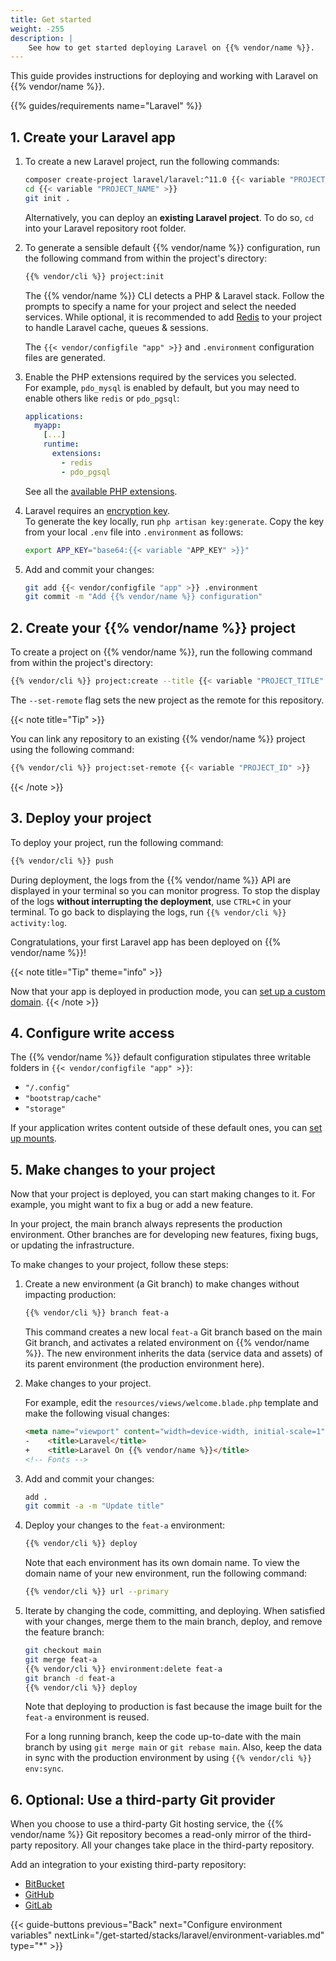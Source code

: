 ```yaml
---
title: Get started
weight: -255
description: |
    See how to get started deploying Laravel on {{% vendor/name %}}.
---
```


This guide provides instructions for deploying and working with Laravel on {{% vendor/name %}}.

{{% guides/requirements name="Laravel" %}}

## 1. Create your Laravel app

1. To create a new Laravel project, run the following commands:

   ```bash {location="Terminal"}
   composer create-project laravel/laravel:^11.0 {{< variable "PROJECT_NAME" >}}
   cd {{< variable "PROJECT_NAME" >}}
   git init .
   ```

   Alternatively, you can deploy an **existing Laravel project**. To do so, `cd` into your Laravel repository root folder.

2. To generate a sensible default {{% vendor/name %}} configuration,
   run the following command from within the project's directory:

   ```bash {location="Terminal"}
   {{% vendor/cli %}} project:init
   ```

   The {{% vendor/name %}} CLI detects a PHP & Laravel stack.
   Follow the prompts to specify a name for your project and select the needed services.
   While optional, it is recommended to add [Redis](/add-services/redis.md) to your project to handle Laravel cache, queues & sessions.

   The `{{< vendor/configfile "app" >}}` and `.environment` configuration files are generated.

3. Enable the PHP extensions required by the services you selected.</br>
   For example, `pdo_mysql` is enabled by default, but you may need to enable others like `redis` or `pdo_pgsql`:

   ```yaml {configFile="app"}
   applications:
     myapp:
       [...]
       runtime:
         extensions:
           - redis
           - pdo_pgsql
   ```
   See all the [available PHP extensions](/languages/php/extensions.html).

3. Laravel requires an [encryption key](https://laravel.com/docs/master/encryption#gracefully-rotating-encryption-keys).</br>
   To generate the key locally, run `php artisan key:generate`.
   Copy the key from your local `.env` file into `.environment` as follows:

   ```bash  {configFile="env"}
   export APP_KEY="base64:{{< variable "APP_KEY" >}}"
   ```

4. Add and commit your changes:

   ```bash {location="Terminal"}
   git add {{< vendor/configfile "app" >}} .environment
   git commit -m "Add {{% vendor/name %}} configuration"
   ```

## 2. Create your {{% vendor/name %}} project

To create a project on {{% vendor/name %}}, run the following command from within the project's directory:

```bash {location="Terminal"}
{{% vendor/cli %}} project:create --title {{< variable "PROJECT_TITLE" >}} --set-remote
```

The `--set-remote` flag sets the new project as the remote for this repository.

{{< note title="Tip" >}}

You can link any repository to an existing {{% vendor/name %}} project using the following command:

```bash {location="Terminal"}
{{% vendor/cli %}} project:set-remote {{< variable "PROJECT_ID" >}}
```

{{< /note >}}

## 3. Deploy your project

To deploy your project, run the following command:

```bash {location="Terminal"}
{{% vendor/cli %}} push
```

During deployment, the logs from the {{% vendor/name %}} API are displayed in your terminal so you can monitor progress.
To stop the display of the logs **without interrupting the deployment**,
use `CTRL+C` in your terminal.
To go back to displaying the logs, run `{{% vendor/cli %}} activity:log`.

Congratulations, your first Laravel app has been deployed on {{% vendor/name %}}!

{{< note title="Tip" theme="info" >}}

Now that your app is deployed in production mode,
you can [set up a custom domain](/domains/steps/_index.md).
{{< /note >}}

## 4. Configure write access

The {{% vendor/name %}} default configuration stipulates three writable folders in `{{< vendor/configfile "app" >}}`:

- `"/.config"`
- `"bootstrap/cache"`
- `"storage"`

If your application writes content outside of these default ones,
you can [set up mounts](/create-apps/app-reference/single-runtime-image.md#mounts).

## 5. Make changes to your project

Now that your project is deployed, you can start making changes to it.
For example, you might want to fix a bug or add a new feature.

In your project, the main branch always represents the production environment.
Other branches are for developing new features, fixing bugs, or updating the infrastructure.

To make changes to your project, follow these steps:

1. Create a new environment (a Git branch) to make changes without impacting production:

   ```bash {location="Terminal"}
   {{% vendor/cli %}} branch feat-a
   ```

   This command creates a new local `feat-a` Git branch based on the main Git branch,
   and activates a related environment on {{% vendor/name %}}.
   The new environment inherits the data (service data and assets) of its parent environment (the production environment here).

2. Make changes to your project.

   For example, edit the `resources/views/welcome.blade.php` template and make the following visual changes:

   ```html {location="resources/views/welcome.blade.php", no-copy="true"}
   <meta name="viewport" content="width=device-width, initial-scale=1">
   -    <title>Laravel</title>
   +    <title>Laravel On {{% vendor/name %}}</title>
   <!-- Fonts -->
   ```

3. Add and commit your changes:

   ```bash {location="Terminal"}
   add .
   git commit -a -m "Update title"
   ```

4. Deploy your changes to the `feat-a` environment:

   ```bash {location="Terminal"}
   {{% vendor/cli %}} deploy
   ```

   Note that each environment has its own domain name.
   To view the domain name of your new environment, run the following command:

   ```bash {location="Terminal"}
   {{% vendor/cli %}} url --primary
   ```

5. Iterate by changing the code, committing, and deploying.
   When satisfied with your changes, merge them to the main branch, deploy,
   and remove the feature branch:

   ```bash {location="Terminal"}
   git checkout main
   git merge feat-a
   {{% vendor/cli %}} environment:delete feat-a
   git branch -d feat-a
   {{% vendor/cli %}} deploy
   ```

   Note that deploying to production is fast because the image built for the `feat-a` environment is reused.

   For a long running branch, keep the code up-to-date with the main branch by using `git merge main` or `git rebase main`.
   Also, keep the data in sync with the production environment by using `{{% vendor/cli %}} env:sync`.

## 6. Optional: Use a third-party Git provider

When you choose to use a third-party Git hosting service,
the {{% vendor/name %}} Git repository becomes a read-only mirror of the third-party repository.
All your changes take place in the third-party repository.

Add an integration to your existing third-party repository:

- [BitBucket](/integrations/source/bitbucket.md)
- [GitHub](/integrations/source/github.md)
- [GitLab](/integrations/source/gitlab.md)

{{< guide-buttons previous="Back" next="Configure environment variables" nextLink="/get-started/stacks/laravel/environment-variables.md" type="*" >}}
